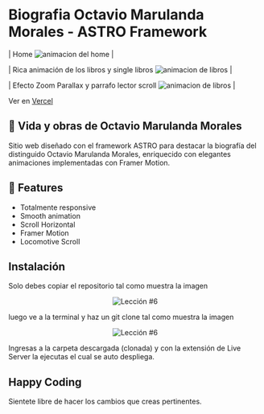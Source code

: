 # Biografia Octavio Marulanda Morales - ASTRO Framework

| Home                                                                                  <img src="public/readme/gif_home.gif" alt="animacion del home" /> |

| Rica animación de los libros y single libros                                                                                  <img src="public/readme/libros.gif" alt="animacion de libros" /> |

| Efecto Zoom Parallax y parrafo lector scroll                                                                                <img src="public/readme/zoomParallax.gif" alt="animacion de libros" /> |

Ver en [Vercel](https://biografia-octavio-marulanda-morales.vercel.app/)

## 🚀 Vida y obras de Octavio Marulanda Morales

Sitio web diseñado con el framework ASTRO para destacar la biografía del distinguido Octavio Marulanda Morales, enriquecido con elegantes animaciones implementadas con Framer Motion.

## 💯 Features

- Totalmente responsive
- Smooth animation
- Scroll Horizontal
- Framer Motion
- Locomotive Scroll

## Instalación

Solo debes copiar el repositorio tal como muestra la imagen

<p align="center">
  <img src="https://i.ibb.co/CPp0nX5/copiar-repo.gif" alt="Lección #6" />
</p>

luego ve a la terminal y haz un git clone tal como muestra la imagen

<p align="center">
  <img src="https://i.ibb.co/Z63C7mf/clonar-repo-1.gif" alt="Lección #6" />
</p>

Ingresas a la carpeta descargada (clonada) y con la extensión de Live Server la ejecutas el cual se auto despliega.

## Happy Coding

Sientete libre de hacer los cambios que creas pertinentes.
